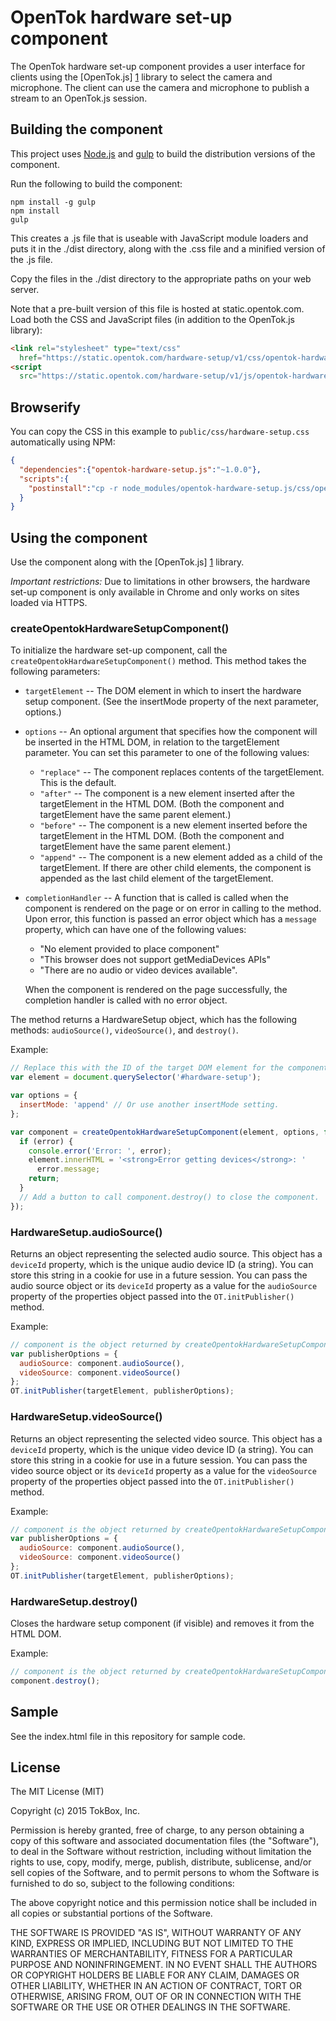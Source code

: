 OpenTok hardware set-up component
=================================

The OpenTok hardware set-up component provides a user interface for clients
using the [OpenTok.js] [1] library to select the camera and microphone. The
client can use the camera and microphone to publish a stream to an OpenTok.js
session.

Building the component
----------------------

This project uses [Node.js][2] and [gulp][3] to build the distribution
versions of the component.

Run the following to build the component:

    npm install -g gulp
    npm install
    gulp

This creates a .js file that is useable with JavaScript module loaders and
puts it in the ./dist directory, along with the .css file and a minified version
of the .js file.

Copy the files in the ./dist directory to the appropriate paths on your
web server.

Note that a pre-built version of this file is hosted at static.opentok.com.
Load both the CSS and JavaScript files (in addition to the OpenTok.js library):

```html
<link rel="stylesheet" type="text/css"
  href="https://static.opentok.com/hardware-setup/v1/css/opentok-hardware-setup.css">
<script
  src="https://static.opentok.com/hardware-setup/v1/js/opentok-hardware-setup.js"></script>
```

Browserify
----------

You can copy the CSS in this example to `public/css/hardware-setup.css`
automatically using NPM:

```json
{
  "dependencies":{"opentok-hardware-setup.js":"~1.0.0"},
  "scripts":{
    "postinstall":"cp -r node_modules/opentok-hardware-setup.js/css/opentok-hardware-setup.css public/css/opentok-hardware-setup.css"
  }
}
```

Using the component
-------------------

Use the component along with the [OpenTok.js] [1] library.

*Important restrictions:* Due to limitations in other browsers, the hardware
set-up component is only available in Chrome and only works on sites loaded
via HTTPS.

### createOpentokHardwareSetupComponent()

To initialize the hardware set-up component, call the
`createOpentokHardwareSetupComponent()` method. This method takes the following
parameters:

* `targetElement` -- The DOM element in which to insert the hardware setup
component. (See the insertMode property of the next parameter, options.)

* `options` -- An optional argument that specifies how the component will be
inserted in the HTML DOM, in relation to the targetElement parameter. You can
set this parameter to one of the following values:

  * `"replace"` -- The component replaces contents of the targetElement. This is
the default.
  * `"after"` -- The component is a new element inserted after the targetElement in
the HTML DOM. (Both the component and targetElement have the same parent
element.)
  * `"before"` -- The component is a new element inserted before the targetElement
in the HTML DOM. (Both the component and targetElement have the same parent
element.)
  * `"append"` -- The component is a new element added as a child of the
targetElement. If there are other child elements, the component is appended as
the last child element of the targetElement.

* `completionHandler` -- A function that is called is called when the component
is rendered on the page or on error in calling to the method. Upon error, this
function is passed an error object which has a `message` property, which can
have one of the following values:

  * "No element provided to place component"
  * "This browser does not support getMediaDevices APIs"
  * "There are no audio or video devices available".

  When the component is rendered on the page successfully, the completion
  handler is called with no error object.

The method returns a HardwareSetup object, which has the following methods:
`audioSource()`, `videoSource()`, and `destroy()`.

Example:

```javascript
// Replace this with the ID of the target DOM element for the component
var element = document.querySelector('#hardware-setup');

var options = {
  insertMode: 'append' // Or use another insertMode setting.
};

var component = createOpentokHardwareSetupComponent(element, options, function(error) {
  if (error) {
    console.error('Error: ', error);
    element.innerHTML = '<strong>Error getting devices</strong>: '
      error.message;
    return;
  }
  // Add a button to call component.destroy() to close the component.
});
```

### HardwareSetup.audioSource()

Returns an object representing the selected audio source. This object has a
`deviceId` property, which is the unique audio device ID (a string). You can
store this string in a cookie for use in a future session. You can pass the
audio source object or its `deviceId` property as a value for the `audioSource`
property of the properties object passed into the `OT.initPublisher()` method.

Example:

```javascript
// component is the object returned by createOpentokHardwareSetupComponent()
var publisherOptions = {
  audioSource: component.audioSource(),
  videoSource: component.videoSource()
};
OT.initPublisher(targetElement, publisherOptions);
```

### HardwareSetup.videoSource()

Returns an object representing the selected video source. This object has a
`deviceId` property, which is the unique video device ID (a string). You can
store this string in a cookie for use in a future session. You can pass the
video source object or its `deviceId` property as a value for the `videoSource`
property of the properties object passed into the `OT.initPublisher()` method.

Example:

```javascript
// component is the object returned by createOpentokHardwareSetupComponent()
var publisherOptions = {
  audioSource: component.audioSource(),
  videoSource: component.videoSource()
};
OT.initPublisher(targetElement, publisherOptions);
```

### HardwareSetup.destroy()

Closes the hardware setup component (if visible) and removes it from the
HTML DOM.

Example:

```javascript
// component is the object returned by createOpentokHardwareSetupComponent()
component.destroy();
```

Sample
------

See the index.html file in this repository for sample code.

License
-------

The MIT License (MIT)

Copyright (c) 2015 TokBox, Inc.

Permission is hereby granted, free of charge, to any person obtaining a copy
of this software and associated documentation files (the "Software"), to deal
in the Software without restriction, including without limitation the rights
to use, copy, modify, merge, publish, distribute, sublicense, and/or sell
copies of the Software, and to permit persons to whom the Software is
furnished to do so, subject to the following conditions:

The above copyright notice and this permission notice shall be included in all
copies or substantial portions of the Software.

THE SOFTWARE IS PROVIDED "AS IS", WITHOUT WARRANTY OF ANY KIND, EXPRESS OR
IMPLIED, INCLUDING BUT NOT LIMITED TO THE WARRANTIES OF MERCHANTABILITY,
FITNESS FOR A PARTICULAR PURPOSE AND NONINFRINGEMENT. IN NO EVENT SHALL THE
AUTHORS OR COPYRIGHT HOLDERS BE LIABLE FOR ANY CLAIM, DAMAGES OR OTHER
LIABILITY, WHETHER IN AN ACTION OF CONTRACT, TORT OR OTHERWISE, ARISING FROM,
OUT OF OR IN CONNECTION WITH THE SOFTWARE OR THE USE OR OTHER DEALINGS IN THE
SOFTWARE.


[1]: https://tokbox.com/opentok/libraries/client/js/
[2]: http://nodejs.org/
[3]: http://gulpjs.com/
